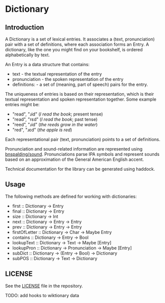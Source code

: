 # Dictionary

## Introduction
A Dictionary is a set of lexical entries. It associates a (text, pronunciation)
pair with a set of definitions, where each association forms an Entry. A
dictionary, like the one you might find on your bookshelf, is ordered
alphabetically by text.

An Entry is a data structure that contains:

- text - the textual representation of the entry
- pronunciation - the spoken representation of the entry
- definitions: - a set of (meaning, part of speech) pairs for the entry.

The uniqueness of entries is based on their representation, which is their
textual representation and spoken representation together. Some example entries
might be:

- "read", "ɹid" (_I read the book_; present tense)
- "read", "rɛd" (_I read the book_; past tense)
- "reed", "ɹid" (_the reeds grow in the water_)
- "red",  "ɹɛd" (_the apple is red_)

Each representational pair (text, pronunciation) points to a set of definitions.

Pronunciation and sound-related information are represented using
[bnspalding/sound](https://github.com/bnspalding/sound). Pronunciations parse
IPA symbols and represent sounds based on an approximation of the General 
American English accent.

Technical documentation for the library can be generated using haddock.

## Usage

The following methods are defined for working with dictionaries:

- first :: Dictionary -> Entry
- final :: Dictionary -> Entry
- size :: Dictionary -> Int
- next :: Dictionary -> Entry -> Entry
- prev :: Dictionary -> Entry -> Entry
- firstOfLetter :: Dictionary -> Char -> Maybe Entry
- contains :: Dictionary -> Entry -> Bool
- lookupText :: Dictionary -> Text -> Maybe [Entry]
- lookupPron :: Dictionary -> Pronunciation -> Maybe [Entry]
- subDict :: Dictionary -> (Entry -> Bool) -> Dictionary
- subPOS :: Dictionary -> Text -> Dictionary

## LICENSE

See the [LICENSE](https://github.com/bnspalding/dictionary/blob/master/LICENSE)
file in the repository.

TODO: add hooks to wiktionary data

